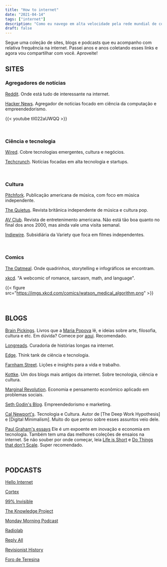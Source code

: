 ```yaml
---
title: "How to internet"
date: "2021-04-14"
tags: ["internet"]
description: "Como eu navego em alta velocidade pela rede mundial de computadores"
draft: false
---
```


Segue uma coleção de sites, blogs e podcasts que eu acompanho com relativa frequência na internet. Passei anos e anos coletando esses links e agora vou compartilhar com você. Aproveite!

## SITES

### Agregadores de notícias

[Reddit](https://old.reddit.com). Onde está tudo de interessante na internet.

[Hacker News](https://news.ycombinator.com/). Agregador de notícias focado em ciência da computação e empreendedorismo.

{{< youtube tlI022aUWQQ >}}

&nbsp;
&nbsp;

### Ciência e tecnologia

[Wired](https://www.wired.com/). Cobre tecnologias emergentes, cultura e negócios.

[Techcrunch](https://techcrunch.com/). Notícias focadas em alta tecnologia e startups.

&nbsp;
&nbsp;

### Cultura

[Pitchfork](https://pitchfork.com/). Publicação americana de música, com foco em música independente.

[The Quietus](https://thequietus.com/). Revista britânica independente de música e cultura pop.

[AV Club](https://www.avclub.com/). Revista de entretenimento americana. Não está tão boa quanto no final dos anos 2000, mas ainda vale uma visita semanal.

[Indiewire](https://www.indiewire.com/). Subsidiária da Variety que foca em filmes independentes.

&nbsp;
&nbsp;

### Comics

[The Oatmeal](https://www.theoatmeal.com/). Onde quadrinhos, storytelling e infográficos se encontram.

[xkcd](https://xkcd.com/). "A webcomic of romance, sarcasm, math, and language".

{{< figure src="https://imgs.xkcd.com/comics/watson_medical_algorithm.png" >}}

&nbsp;
&nbsp;

## BLOGS

[Brain Pickings](https://www.brainpickings.org/). Livros que a [Maria Popova](https://en.wikipedia.org/wiki/Maria_Popova) lê, e ideias sobre arte, filosofia, cultura e etc. Em dúvida? Comece por [aqui](https://www.brainpickings.org/tag/best-of/). Recomendado.

[Longreads](https://longreads.com/). Curadoria de histórias longas na internet.

[Edge](https://www.edge.org/). Think tank de ciência e tecnologia.

[Farnham Street](https://fs.blog/). Lições e insights para a vida e trabalho.

[Kottke](https://kottke.org/). Um dos blogs mais antigos da internet. Sobre tecnologia, ciência e cultura.

[Marginal Revolution](https://marginalrevolution.com/). Economia e pensamento econômico aplicado em problemas sociais.

[Seth Godin's Blog](https://seths.blog/). Empreendedorismo e marketing.

[Cal Newport's](https://www.calnewport.com/blog/). Tecnologia e Cultura. Autor de [The Deep Work Hypothesis] e [Digital Minimalism]. Muito do que penso sobre esses assuntos veio dele.

[Paul Graham's essays](http://paulgraham.com/articles.html) Ele é um expoente em inovação e economia em tecnologia. Também tem uma das melhores coleções de ensaios na internet. Se não souber por onde começar, leia [Life is Short](http://www.paulgraham.com/vb.html) e [Do Things that don't Scale](http://www.paulgraham.com/ds.html). Super recomendado.

&nbsp;
&nbsp;

## PODCASTS

[Hello Internet](https://www.hellointernet.fm/)

[Cortex](https://www.relay.fm/cortex)

[99% Invisible](https://99percentinvisible.org/)

[The Knowledge Project](https://fs.blog/knowledge-project/)

[Monday Morning Podcast](https://billburr.com/podcast/)

[Radiolab](https://www.npr.org/podcasts/452538884/radiolab)

[Reply All](https://gimletmedia.com/shows/reply-all/episodes)

[Revisionist History](https://www.revisionisthistory.org/)

[Foro de Teresina](https://piaui.folha.uol.com.br/radio-piaui/foro-de-teresina/)